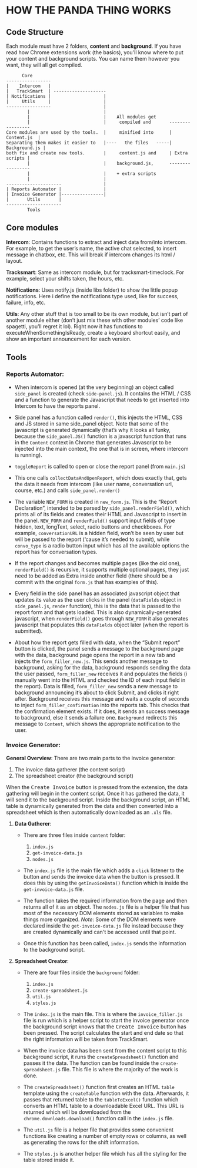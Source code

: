 # HOW THE PANDA THING WORKS 

## Code Structure
Each module must have 2 folders, **content** and **background**. If you have read how Chrome extensions work (the basics), you'll know where to put your content and background scripts.
You can name them however you want, they will all get compiled.

```
      Core 
-----------------
|    Intercom   |
|   TrackSmart  | --------------------
| Notifications |                    |
|     Utils     |                    |
-----------------                    |
        |                            |
        |                            |    All modules get
        |                            |     compiled and       -----------------
Core modules are used by the tools.  |     minified into      |   Content.js  |
Separating them makes it easier to   |----   the files   -----| Background.js |
both fix and create new tools.       |     content.js and     | Extra scripts |
        |                            |    background.js,      -----------------
        |                            |    + extra scripts
        |                            |    
---------------------                |    
| Reports Automator |                |    
| Invoice Generator |----------------|
|       Utils       |
---------------------
        Tools
```

## Core modules

**Intercom**: Contains functions to extract and inject data from/into intercom. For example, to get the user’s name, the active chat selected, to insert message in chatbox, etc. This will break if intercom changes its html / layout.

**Tracksmart**: Same as intercom module, but for tracksmart-timeclock. For example, select your shifts taken, the hours, etc.

**Notifications**: Uses notify.js (inside libs folder) to show the little popup notifications. Here i define the notifications type used, like for success, failure, info, etc.

**Utils**: Any other stuff that is too small to be its own module, but isn’t part of another module either (don’t just mix these with other modules’ code like spagetti, you’ll regret it lol). Right now it has functions to executeWhenSomethingIsReady, create a keyboard shortcut easily, and show an important announcement for each version.

## Tools

### Reports Automator: 
* When intercom is opened (at the very beginning) an object called `side_panel` is created (check `side-panel.js`). It contains the HTML / CSS and a function to generate the Javascript that needs to get inserted into Intercom to have the reports panel.

* Side panel has a function called `render()`, this injects the HTML, CSS and JS stored in same side_panel object. Note that some of the javascript is generated dynamically (that’s why it looks all funky, because the `side_panel.JS()` function is a javascript function that runs in the `Content` context in Chrome that generates Javascript to be injected into the main context, the one that is in screen, where intercom is running).

* `toggleReport` is called to open or close the report panel (from `main.js`)

* This one calls `collectDataAndOpenReport`, which does exactly that, gets the data it needs from intercom (like user name, conversation url, course, etc.) and calls `side_panel.render()`

* The variable `NEW_FORM` is created in `new_form.js`. This is the “Report Declaration”, intended to be parsed by `side_panel.renderField()`, which prints all of its fields and creates their HTML and Javascript to insert in the panel. `NEW_FORM` and `renderField()` support input fields of type hidden, text, longText, select, radio buttons and checkboxes. For example, `conversationURL` is a hidden field, won’t be seen by user but will be passed to the report (‘cause it’s needed to submit), while `convo_type` is a radio button input which has all the available options the report has for conversation types.

* If the report changes and becomes multiple pages (like the old one), `renderField()` is recursive, it supports multiple optional pages, they just need to be added as Extra inside another field (there should be a commit with the original `form.js` that has examples of this).

* Every field in the side panel has an associated javascript object that updates its value as the user clicks in the panel (`dataFields` object in `side_panel.js`, `render` function), this is the data that is passed to the report form and that gets loaded. This is also dynamically-generated javascript, when `renderField()` goes through `NEW_FORM` it also generates javascript that populates this `dataFields` object later (when the report is submitted).

* About how the report gets filled with data, when the “Submit report” button is clicked, the panel sends a message to the background page with the data, background page opens the report in a new tab and injects the `form_filler_new.js`. This sends another message to background, asking for the data, background responds sending the data the user passed, `form_filler_new` receives it and populates the fields (i manually went into the HTML and checked the ID of each input field in the report). Data is filled, `form_filler_new` sends a new message to background announcing it’s about to click Submit, and clicks it right after. Background receives this message and waits a couple of seconds to inject `form_filler_confirmation` into the reports tab. This checks that the confirmation element exists. If it does, it sends an success message to background, else it sends a failure one. `Background` redirects this message to `Content`, which shows the appropriate notification to the user.

### Invoice Generator:  

**General Overview**: There are two main parts to the invoice generator: 

1. The invoice data gatherer (the content script) 
2. The spreadsheet creator (the background script)

When the <kbd>Create Invoice</kbd> button is pressed from the extension, the data gathering will begin in the content script. Once it has gathered the data, it will send it to the background script. Inside the background script, an HTML table is dynamically generated from the data and then converted into a spreadsheet which is then automatically downloaded as an `.xls` file.

1. **Data Gatherer**: 
    * There are three files inside `content` folder: 
        1. `index.js`
        2. `get-invoice-data.js`
        3. `nodes.js`

    * The `index.js` file is the main file which adds a `click` listener to the button and sends the invoice data when the button is pressed. It does this by using the `getInvoiceData()` function which is inside the `get-invoice-data.js` file. 

    * The function takes the required information from the page and then returns all of it as an object. The `nodes.js` file is a helper file that has most of the necessary DOM elements stored as variables to make things more organized. *Note*: Some of the DOM elements were declared inside the `get-invoice-data.js` file instead because they are created dynamically and can't be accessed until that point.

    * Once this function has been called, `index.js` sends the information to the background script.

2. **Spreadsheet Creator**:
    * There are four files inside the `background` folder:
        1. `index.js`
        2. `create-spreadsheet.js`    
        3. `util.js`
        4. `styles.js`

    * The `index.js` is the main file. This is where the `invoice_filler.js` file is run which is a helper script to start the invoice generator once the background script knows that the <kbd>Create Invoice</kbd> button has been pressed. The script calculates the start and end date so that the right information will be taken from TrackSmart. 

    * When the invoice data has been sent from the content script to this background script, it runs the `createSpreadsheet()` function and passes it the data. The function can be found inside the `create-spreadsheet.js` file. This file is where the majority of the work is done. 

    * The `createSpreadsheet()` function first creates an HTML `table` template using the `createTable` function with the data. Afterwards, it passes that returned table to the `tableToExcel()` function which converts an HTML table to a downloadable Excel URL. This URL is returned which will be downloaded from the `chrome.downloads.download()` function call in the `index.js` file.

    * The `util.js` file is a helper file that provides some convenient functions like creating a number of empty rows or columns, as well as generating the rows for the shift information.

    * The `styles.js` is another helper file which has all the styling for the table stored inside it.
    
